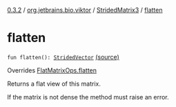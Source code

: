 [0.3.2](../../index.md) / [org.jetbrains.bio.viktor](../index.md) / [StridedMatrix3](index.md) / [flatten](.)

# flatten

`fun flatten(): `[`StridedVector`](../-strided-vector/index.md) [(source)](https://github.com/JetBrains-Research/viktor/blob/0.3.2/src/main/kotlin/org/jetbrains/bio/viktor/StridedMatrix3.kt#L80)

Overrides [FlatMatrixOps.flatten](../-flat-matrix-ops/flatten.md)

Returns a flat view of this matrix.

If the matrix is not dense the method must raise an error.

